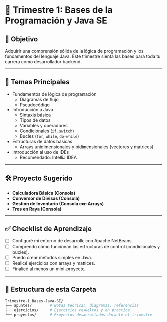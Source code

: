 # 📘 Trimestre 1: Bases de la Programación y Java SE

## 🎯 Objetivo

Adquirir una comprensión sólida de la lógica de programación y los fundamentos del lenguaje Java. Este trimestre sienta las bases para toda tu carrera como desarrollador backend.

---

## 🧠 Temas Principales

- Fundamentos de lógica de programación
  - Diagramas de flujo
  - Pseudocódigo
- Introducción a Java
  - Sintaxis básica
  - Tipos de datos
  - Variables y operadores
  - Condicionales (`if`, `switch`)
  - Bucles (`for`, `while`, `do-while`)
- Estructuras de datos básicas
  - Arrays unidimensionales y bidimensionales (vectores y matrices)
- Introducción al uso de IDEs
  - Recomendado: IntelliJ IDEA

---

## 🛠️ Proyecto Sugerido

- **Calculadora Básica (Consola)**
- **Conversor de Divisas (Consola)**
- **Gestión de Inventario (Consola con Arrays)**
- **Tres en Raya (Consola)**

---

## ✅ Checklist de Aprendizaje

- [ ] Configuré mi entorno de desarrollo con Apache NetBeans.
- [ ] Comprendo cómo funcionan las estructuras de control (condicionales y bucles).
- [ ] Puedo crear métodos simples en Java.
- [ ] Realicé ejercicios con arrays y matrices.
- [ ] Finalicé al menos un mini-proyecto.

---

## 📂 Estructura de esta Carpeta

```bash
Trimestre-1_Bases-Java-SE/
├── apuntes/        # Notas teóricas, diagramas, referencias
├── ejercicios/     # Ejercicios resueltos y en práctica
└── proyectos/      # Proyectos desarrollados durante el trimestre

